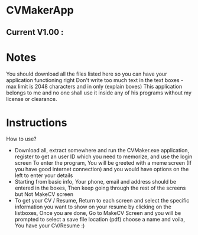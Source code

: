# CVMakerApp
Current V1.00 :
-

# Notes
You should download all the files listed here so you can have your application functioning right
Don't write too much text in the text boxes - max limit is 2048 characters and in only (explain boxes)
This application belongs to me and no one shall use it inside any of his programs without my license or clearance.

# Instructions
How to use?
- Download all, extract somewhere and run the CVMaker.exe application, register to get an user ID which you need to memorize, and use the login screen
  To enter the program, You will be greeted with a meme screen (If you have good internet connection) and you would have options on the left to enter
  your details
- Starting from basic info, Your phone, email and address should be entered in the boxes, Then keep going through the rest of the screens but
  Not MakeCV screen
- To get your CV / Resume, Return to each screen and select the specific information you want to show on your resume by clicking on the listboxes,
  Once you are done, Go to MakeCV Screen and you will be prompted to select a save file location (pdf) choose a name and voila, You have your CV/Resume :)

